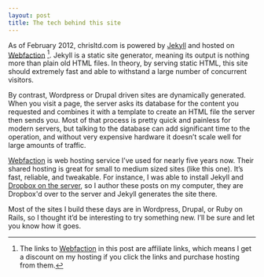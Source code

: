 ```yaml
---
layout: post
title: The tech behind this site
---
```

As of February 2012, chrisltd.com is powered by [Jekyll](https://github.com/mojombo/jekyll) and hosted on [Webfaction](http://www.webfaction.com?affiliate=yoeyo) [^affiliate]. Jekyll is a static site generator, meaning its output is nothing more than plain old HTML files. In theory, by serving static HTML, this site should extremely fast and able to withstand a large number of concurrent visitors. 

By contrast, Wordpress or Drupal driven sites are dynamically generated. When you visit a page, the server asks its database for the content you requested and combines it with a template to create an HTML file the server then sends you. Most of that process is pretty quick and painless for modern servers, but talking to the database can add significant time to the operation, and without very expensive hardware it doesn’t scale well for large amounts of traffic.

[Webfaction](http://www.webfaction.com?affiliate=yoeyo) is web hosting service I’ve used for nearly five years now. Their shared hosting is great for small to medium sized sites (like this one). It’s fast, reliable, and tweakable. For instance, I was able to install Jekyll and [Dropbox on the server](http://www.dropboxwiki.com/Using_Dropbox_CLI), so I author these posts on my computer, they are Dropbox'd over to the server and Jekyll generates the site there.

Most of the sites I build these days are in Wordpress, Drupal, or Ruby on Rails, so I thought it’d be interesting to try something new. I’ll be sure and let you know how it goes.

[^affiliate]: The links to [Webfaction](http://www.webfaction.com?affiliate=yoeyo) in this post are affiliate links, which means I get a discount on my hosting if you click the links and purchase hosting from them.